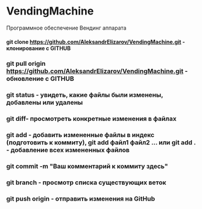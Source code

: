 # VendingMachine
Программное обеспечение Вендинг аппарата

#### git clone https://github.com/AleksandrElizarov/VendingMachine.git - клонирование с GITHUB
### git pull origin https://github.com/AleksandrElizarov/VendingMachine.git - обновление с GITHUB
### git status - увидеть, какие файлы были изменены, добавлены или удалены
### git diff- просмотреть конкретные изменения в файлах
### git add - добавить измененные файлы в индекс (подготовить к коммиту), git add файл1 файл2 ... или git add . - добавление всех измененных файлов
### git commit -m "Ваш комментарий к коммиту здесь"
### git branch - просмотр списка существующих веток
### git push origin - отправить изменения на GitHub
